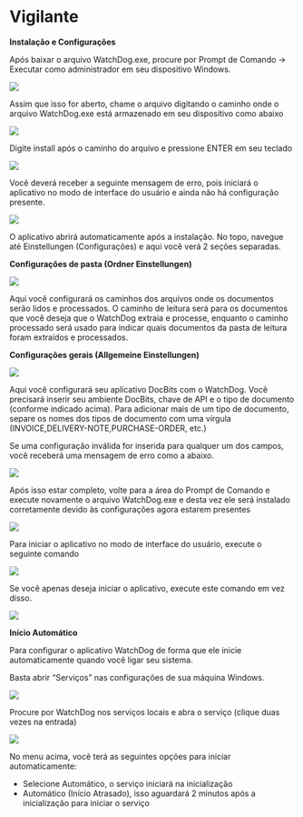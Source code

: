 # Vigilante

**Instalação e Configurações**

Após baixar o arquivo WatchDog.exe, procure por Prompt de Comando → Executar como administrador em seu dispositivo Windows.

![](https://lh7-us.googleusercontent.com/a2kmyk7eD7HqZfPiLWmvSGFnpzg9oHejHe5TpE6gFwErFyJYYBB5BZjqopwr-cEqmlMvaW8-PgARZUGI9KMKHSkz-lU\_C\_w6aHrVA4Wqhwo8WBSqnBfVvCpSckqLu4PwUriGs1MxbKHBBkuQ2pPaVRM)

Assim que isso for aberto, chame o arquivo digitando o caminho onde o arquivo WatchDog.exe está armazenado em seu dispositivo como abaixo

![](https://lh7-us.googleusercontent.com/W\_jDgPVTtpEW96jR0w\_ibnZGY2CVwF2nAN0nEjMW3liw10bgPGlADiVR\_lWyEAlfGYRD--gSQMdEqboRlMW5TAEP6Ao3GOW-hP3tQimA58K9Uh-WNZf7i06YYNqk5\_EgKERYkjMzPx1Xd56qH2Pw8wA)

Digite install após o caminho do arquivo e pressione ENTER em seu teclado

![](https://lh7-us.googleusercontent.com/vZQxNIh\_wY2SFTznxNTboFOSePmEMqXQMWbhsSoO45B\_mIh\_6C-yjfJ4SPleBIIV4p943XBN1E-3HJBgFXRRABVfDX9Ey-dnb9c5KYaNleOmE5x1ocK32zLQ4luc71rmcbv7V\_dQ8pEtH\_WoWZkN0fg)

Você deverá receber a seguinte mensagem de erro, pois iniciará o aplicativo no modo de interface do usuário e ainda não há configuração presente.

![](https://lh7-us.googleusercontent.com/HmudHszeaiAj3xIlb1Oz1IXPh3Kz1JovUvPjkr9UI7EwSGbGWRK7xVhUNwc9LGlt3t1RRVR0l7DFLfG\_Ob2b8Yxd4DffLb27Hv3z22tzf9LqDVTn577CFV-4Bzs2P\_vTsGDJvtNzf8XW0wPiaWLDj2o)

O aplicativo abrirá automaticamente após a instalação. No topo, navegue até Einstellungen (Configurações) e aqui você verá 2 seções separadas.

**Configurações de pasta (Ordner Einstellungen)**

![](https://lh7-us.googleusercontent.com/8uSWIY8EJKPrKj9Zk5buY\_ByE9fu2oE7mJ-shG1VB2n7QWyVLAfDfUFdj-Jv3hBq2ncf2Ls1Wh3Lm7Kf-TFqet7yFso2S6srnZev-yzVdKjUxtCMTt2IUtWvUwUU0LMGktA8ioBfIkkZGqG4f53yYHM)

Aqui você configurará os caminhos dos arquivos onde os documentos serão lidos e processados. O caminho de leitura será para os documentos que você deseja que o WatchDog extraia e processe, enquanto o caminho processado será usado para indicar quais documentos da pasta de leitura foram extraídos e processados.

**Configurações gerais (Allgemeine Einstellungen)**

![](https://lh7-us.googleusercontent.com/mTUxSXPBZi\_TTtVEQbGQXyXNonkIuganpTjqaamkB7C7zZ7Qaodvf9Sl8nXjnp6ZpYNf8XOwvuk-MYYEyGkFcKB-SqC9lklBXehC-3jMI7G12tXqfa6ROWywPBFE4fy-p-DcuLo3QdZXy-1rjSzlu9s)

Aqui você configurará seu aplicativo DocBits com o WatchDog. Você precisará inserir seu ambiente DocBits, chave de API e o tipo de documento (conforme indicado acima). Para adicionar mais de um tipo de documento, separe os nomes dos tipos de documento com uma vírgula (INVOICE,DELIVERY-NOTE,PURCHASE-ORDER, etc.)

Se uma configuração inválida for inserida para qualquer um dos campos, você receberá uma mensagem de erro como a abaixo.

![](https://lh7-us.googleusercontent.com/BIOMuVCPUojfwPVr-cJukzvoBdWdtxzj5XCXocWlZwbaXwkTpb4u5Gk84vKu-\_Z5UxvZ2cq0asHs4aFRLklBrUOKA19d2R4nqsxyZjd3iJlh3y97f07OfzEyv6jl7JpnorANzdPIgyZfqwmCEYZOlek)

Após isso estar completo, volte para a área do Prompt de Comando e execute novamente o arquivo WatchDog.exe e desta vez ele será instalado corretamente devido às configurações agora estarem presentes

![](https://lh7-us.googleusercontent.com/GqtwbyvQjjNb1u9DY\_Eww2woOdK1nYMm0oRMFxEGWSP9oSYN51eu1kkWiDzenz1rHGLvYG-ocwosOK2bTM6ruXTI5co05kjV2HPGI-8TgEIBTVCPpTrvs37SKMk9eBWY0KEj9vCCyPeqXYgCVD0DDXw)

Para iniciar o aplicativo no modo de interface do usuário, execute o seguinte comando

![](https://lh7-us.googleusercontent.com/LELZuaiuL8ukiKPE-pbezsOZAICffXxAomx6gSe0vOvYaIdkr8Sr7X2znc\_Lb3G76bh11X6kGPizWzoA05L-nBwUcJV8NNLUgQuGOf0TyICmhyL4syhnZFGu82JP0a3dORlQXz9MnTA\_f-8b6oy8v6g)

Se você apenas deseja iniciar o aplicativo, execute este comando em vez disso.

![](https://lh7-us.googleusercontent.com/yHiO-x4CPGIjC9hRx6o-Wr5lAYiwjGi0vNBp3faB91OYIqm8TTZcz3SVDgjSmq\_7TN11aVCsNHoHV5sR0FHsA5DJqxJ74z3lAmXoaDkkMutl7yXj4fCoabX-9SwfsWJwOaooiVZhCvOKFXvJOCBicEA)

**Início Automático**

Para configurar o aplicativo WatchDog de forma que ele inicie automaticamente quando você ligar seu sistema.

Basta abrir “Serviços” nas configurações de sua máquina Windows.

![](https://lh7-us.googleusercontent.com/IEqq96LGZ9lBz2E0ApDrTz5huYutY7G1DecXLwhkdIF0pS235RN9HIqcehuJvXv5tyLdOnobhM\_VNeMFA7tnMhwvWCnFRU5G14cHWN1swA4ZYF1rjvKzZtFMaCK2MDsPebvIz3MejDwjiYEiQ-\_BQyg)

Procure por WatchDog nos serviços locais e abra o serviço (clique duas vezes na entrada)

![](https://lh7-us.googleusercontent.com/qOtVCqR-zytJw2zifnjHmW\_s5Hl6ijJt72d3PRI\_euZU0H3wA-QD69mSFOnyDEnCVJXblEeA\_Zbh5iQsyPa8gPJ85TY8wz-Ir0aMd2SWoKizKw1G4yi9jOmtxZG7-9EZbOvborv45OASD6zSa6lLbAk)

No menu acima, você terá as seguintes opções para iniciar automaticamente:

* Selecione Automático, o serviço iniciará na inicialização
* Automático (Início Atrasado), isso aguardará 2 minutos após a inicialização para iniciar o serviço
